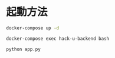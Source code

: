 # 起動方法

 

```bash
docker-compose up -d
```

```bash
docker-compose exec hack-u-backend bash
```

```bash
python app.py
```
